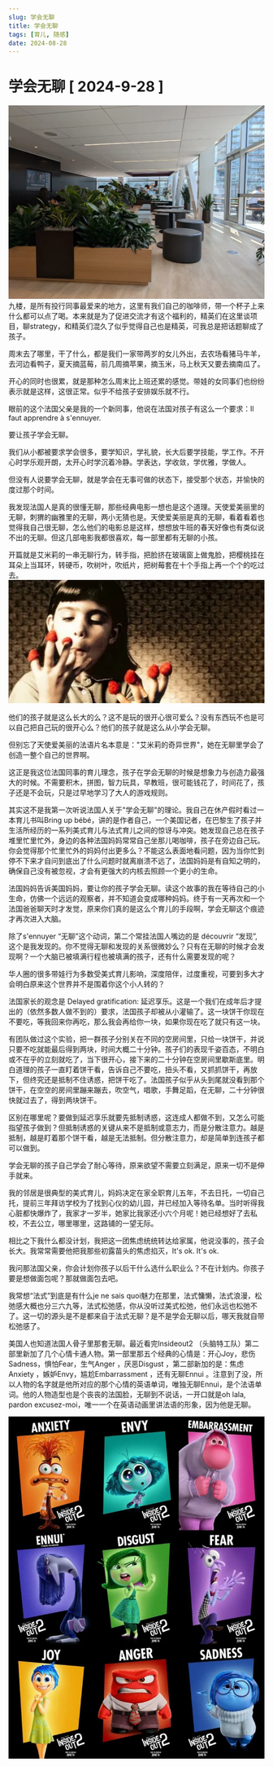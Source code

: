 ```yaml
---
slug: 学会无聊
title: 学会无聊
tags: [育儿, 随感]
date: 2024-08-28
---
```


# 学会无聊 [ 2024-9-28 ]
![九楼](./img/xuehuiwuliao1.jpg)
九楼，是所有投行同事最爱来的地方，这里有我们自己的咖啡师，带一个杯子上来什么都可以点了喝。本来就是为了促进交流才有这个福利的，精英们在这里谈项目，聊strategy，和精英们混久了似乎觉得自己也是精英，可我总是把话题聊成了孩子。

周末去了哪里，干了什么，都是我们一家带两岁的女儿外出，去农场看猪马牛羊，去河边看鸭子，夏天摘蓝莓，前几周摘苹果，摘玉米，马上秋天又要去摘南瓜了。

开心的同时也很累，就是那种怎么周末比上班还累的感觉。带娃的女同事们也纷纷表示就是这样，这很正常。似乎不给孩子安排娱乐就不行。

眼前的这个法国父亲是我的一个新同事，他说在法国对孩子有这么一个要求：Il faut apprendre à s'ennuyer.

要让孩子学会无聊。

我们从小都被要求学会很多，要学知识，学礼貌，长大后要学技能，学工作。不开心时学乐观开朗，太开心时学沉着冷静。学表达，学收敛，学优雅，学做人。

但没有人说要学会无聊，就是学会在无事可做的状态下，接受那个状态，并愉快的度过那个时间。

我发现法国人是真的很懂无聊，那些经典电影一想也是这个道理。天使爱美丽里的无聊，刺猬的幽雅里的无聊，两小无猜也是。天使爱美丽是真的无聊，看着看着也觉得我自己很无聊，怎么他们的电影总是这样，想想放牛班的春天好像也有类似说不出的无聊。但这几部电影我都很喜欢，每一部里都有无聊的小孩。

开篇就是艾米莉的一串无聊行为，转手指，把脸挤在玻璃窗上做鬼脸，把樱桃挂在耳朵上当耳环，转硬币，吹树叶，吹纸片，把树莓套在十个手指上再一个个的吃过去。
![Amelie](./img/xuehuiwuliao2.jpg)

他们的孩子就是这么长大的么？这不是玩的很开心很可爱么？没有东西玩不也是可以自己把自己玩的很开心么？他们的孩子就是这么从小学会无聊。

但别忘了天使爱美丽的法语片名本意是："艾米莉的奇异世界"，她在无聊里学会了创造一整个自己的世界啊。

这正是我这位法国同事的育儿理念，孩子在学会无聊的时候是想象力与创造力最强大的时候。不需要积木，拼图，智力玩具，早教班，很可能钱花了，时间花了，孩子还是不会玩，只是过早地学习了大人的游戏规则。

其实这不是我第一次听说法国人关于"学会无聊"的理论。我自己在休产假时看过一本育儿书叫Bring up bébé，讲的是作者自己，一个美国记者，在巴黎生了孩子并生活所经历的一系列美式育儿与法式育儿之间的惊讶与冲突。她发现自己总在孩子堆里忙里忙外，身边的各种法国妈妈常常自己坐那儿喝咖啡，孩子在旁边自己玩。你会觉得那个忙里忙外的妈妈付出更多么？不能这么表面地看问题，因为当你忙到停不下来才自问到底出了什么问题时就离崩溃不远了，法国妈妈是有自知之明的，确保自己没有被忽视，才会有更强大的内核去照顾一个更小的生命。

法国妈妈告诉美国妈妈，要让你的孩子学会无聊。读这个故事的我在等待自己的小生命，仿佛一个远远的观察者，并不知道会变成哪种妈妈。终于有一天再次和一个法国爸爸聊天时才发觉，原来你们真的是这么个育儿的手段啊，学会无聊这个痕迹才再次进入大脑。

除了s'ennuyer “无聊”这个动词，第二个常挂法国人嘴边的是 découvrir “发现”, 这个是我发现的。你不觉得无聊和发现的关系很微妙么？只有在无聊的时候才会发现啊？一个大脑已被填满行程也被填满的孩子，还有什么需要发现的呢？

华人圈的很多带娃行为多数受美式育儿影响，深度陪伴，过度重视，可要到多大才会明白原来这个世界并不是围着你这个小人转的？

法国家长的观念是 Delayed gratification: 延迟享乐。这是一个我们在成年后才提出的（依然多数人做不到的）要求，法国孩子却被从小灌输了。这一块饼干你现在不要吃，等我回来你再吃，那么我会再给你一块，如果你现在吃了就只有这一块。

有团队做过这个实验，把一群孩子分别关在不同的空房间里，只给一块饼干，并说只要不吃就能最后得到两块，时间大概二十分钟。孩子们的表现千姿百态，不明白或不在乎的立刻就吃了，当下很开心，接下来的二十分钟在空房间里歇斯底里。明白道理的孩子一直盯着饼干看，告诉自己不要吃，扭头不看，又抓抓饼干，再放下，但终究还是抵制不住诱惑，把饼干吃了。法国孩子似乎从头到尾就没看到那个饼干，在空空的房间里蹦来蹦去，吹空气，唱歌，手舞足蹈，在无聊，二十分钟很快就过去了，得到两块饼干。

区别在哪里呢？要做到延迟享乐就要先抵制诱惑，这连成人都做不到，又怎么可能指望孩子做到？但抵制诱惑的关键从来不是抵制或意志力，而是分散注意力。越是抵制，越是盯着那个饼干看，越是无法抵制。但分散注意力，却是简单到连孩子都可以做到。

学会无聊的孩子自己学会了耐心等待，原来欲望不需要立刻满足，原来一切不是伸手就来。

我的邻居是很典型的美式育儿，妈妈决定在家全职育儿五年，不去日托，一切自己托，提前三年拜访学校为了找到心仪的幼儿园，并已经加入等待名单。当时听得我心脏都快爆炸了，我家才一岁半，她家比我家还小六个月呢！她已经想好了去私校，不去公立，哪里哪里，这路铺的一望无际。

相比之下我什么都没计划，我把这一团焦虑统统转达给家属，他说没事的，孩子会长大。我常常需要他把我那些初露苗头的焦虑掐灭，It's ok. It's ok.

我问那法国父亲，你会计划你孩子以后干什么选什么职业么？不在计划内。你孩子要是想做面包呢？那就做面包去吧。

我常想“法式”到底是有什么je ne sais quoi魅力在那里，法式慵懒，法式浪漫，松弛感大概也分三六九等，法式松弛感，你从没听过美式松弛，他们永远也松弛不了。这一切的源头是不是都来自于法式无聊？是不是学会无聊以后，哪天我就自带松弛感了。

美国人也知道法国人骨子里那套无聊。最近看完Insideout2 （头脑特工队）第二部里新加了几个心情卡通人物。第一部里那五个经典的心情是：开心Joy，悲伤Sadness，惧怕Fear，生气Anger ，厌恶Disgust ，第二部新加的是：焦虑Anxiety ，嫉妒Envy，尴尬Embarrassment ，还有无聊Ennui 。注意到了没，所以人物的名字就是他所对应的那个心情的英语单词，唯独无聊Ennui，是个法语单词。他的人物造型也是个丧丧的法国脸，无聊到不说话，一开口就是oh lala, pardon excusez-moi，唯一一个在英语动画里讲法语的形象，因为他是无聊。

![Inside-out2](./img/xuehuiwuliao3.jpg)